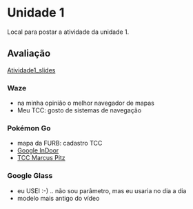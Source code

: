# Unidade 1

Local para postar a atividade da unidade 1.  

## Avaliação

[Atividade1_slides](Atividade1_Grupo_slides.pdf)

### Waze

- na minha opinião o melhor navegador de mapas  
- Meu TCC: gosto de sistemas de navegação  

### Pokémon Go  

- mapa da FURB: cadastro TCC  
- [Google InDoor](https://www.google.com/intl/pt-BR/maps/about/partners/indoormaps/)  
- [TCC Marcus Pitz](https://www.furb.br/dsc/arquivos/tccs/monografias/2015_1_marcus-vinicius-pitz_monografia.pdf)  
  
### Google Glass

- eu USEI :-) .. não sou parâmetro, mas eu usaria no dia a dia  
- modelo mais antigo do vídeo  
